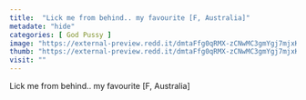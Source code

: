 ```yaml
---
title:  "Lick me from behind.. my favourite [F, Australia]"
metadate: "hide"
categories: [ God Pussy ]
image: "https://external-preview.redd.it/dmtaFfg0qRMX-zCNwMC3gmYgj7mjxKSZq4c7xjb4rUE.jpg?auto=webp&s=87636b4e8b019bd1061d2b674190a6574e8c77f6"
thumb: "https://external-preview.redd.it/dmtaFfg0qRMX-zCNwMC3gmYgj7mjxKSZq4c7xjb4rUE.jpg?width=1080&crop=smart&auto=webp&s=a2250790cfa3fc3ae5f30536fe1f95479d510179"
visit: ""
---
```

Lick me from behind.. my favourite [F, Australia]
